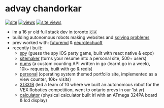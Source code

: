 # advay chandorkar

[![site](https://img.shields.io/badge/website-advay.ca-b60e0e)](https://advay.ca)
[![views](https://komarev.com/ghpvc/?username=advayc&label=views&color=b60e0e&style=flat)](https://github.com/advayc) 
[![site views](https://img.shields.io/endpoint?url=https%3A%2F%2Fnums.advay.ca%2Fbadge.json%3Fid%3Dhome%26label%3Dpersonal%2520site%2520views%26color=b60e0e
)](https://advay.ca) 


- im a 16 yr old full stack dev in toronto 🇨🇦
- building autonomous robots making websites and [solving problems](https://dmoj.ca/user/advayc)
- prev worked with: [futuremd](https://futuremd.net/) & [neurotechuoft](https://neurotechuoft.ca/)
- recently i built:
  - [spy](https://spy.advay.ca) (guess the spy IOS party game, built with react native & expo)
  - [sitemaker](https://sitemaker.advay.ca) (turns your resume into a personal site, 500+ users)
  - [nums](https://docs.advay.ca) (a custom counting API written in go (learnt go in a week), 10k+ requests, built with go & redis)
  - [personal](https://advay.ca) (operating system themed portfolio site, implemented as a view counter, 10k+ visits)
  - [31331B](https://github.com/advayc/) (led a team of 10 where we built an autonomous robot for the VEX Robotics competition, went to ontario provs in our 1st yr)
  - [calculator](https://github.com/advayc/calculator) (physical calculator built irl with an ATmega 324PA board & lcd display)
    
<!---
advay-c/advay-c is a ✨ special ✨ repository because its `README.md` (this file) appears on your GitHub profile.
You can click the Preview link to take a look at your changes.
---> 

